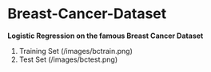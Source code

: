 # Breast-Cancer-Dataset
**Logistic Regression on the famous Breast Cancer Dataset**
1. Training Set
(/images/bctrain.png)
2. Test Set
(/images/bctest.png)

